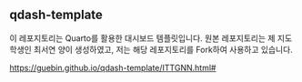 ## qdash-template

이 레포지토리는 Quarto를 활용한 대시보드 템플릿입니다.
원본 레포지토리는 제 지도학생인 최서연 양이 생성하였고, 저는 해당 레포지토리를 Fork하여 사용하고 있습니다.

<https://guebin.github.io/qdash-template/ITTGNN.html#>